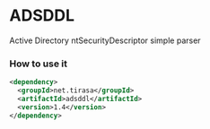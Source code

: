 # ADSDDL
Active Directory ntSecurityDescriptor simple parser

### How to use it

```xml
<dependency>
  <groupId>net.tirasa</groupId>
  <artifactId>adsddl</artifactId>
  <version>1.4</version>
</dependency>
```
